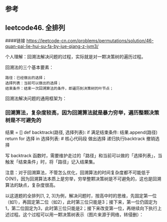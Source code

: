## 参考
## leetcode46. 全排列
####链接 https://leetcode-cn.com/problems/permutations/solution/46-quan-pai-lie-hui-su-fa-by-jue-qiang-z-jym3/


个人理解：回溯法解决问题的过程，实际就是对一颗决策树的遍历过程。

回溯法的三个基本要素：

	路径：已经做出的选择；
	选择列表：当前可以做出的选择；
	结束条件：结束一次回溯算法的条件，即遍历到决策树的叶节点；


回溯法解决问题的通用框架为：
### 回溯算法，复杂度较高，因为回溯算法就是暴力穷举，遍历整颗决策树是不可避免的

结果 = []
def backtrack(路径, 选择列表):
    if 满足结束条件:
        结果.append(路径)
        return
    for 选择 in 选择列表:    # 核心代码段
        做出选择
        递归执行backtrack
        撤销选择

写 backtrack 函数时，需要维护走过的「路径」和当前可以做的「选择列表」，当触发「结束条件」时，将「路径」记入结果集。

注意：对于回溯算法，不管怎么优化，回溯算法的时间复杂度都不可能低于O(N!)，因为回溯算法本质上是穷举，穷举整颗决策树是不可避免的，这也是回溯算法的缺点，复杂度很高。

以这道题的全排列[1, 2, 3]为例，解决问题时，按高中时的思维，先固定第一位（如1），再固定第二位（如2），此时第三位只能是3；接下来，第一位仍固定为1，第二位固定为3，此时第三位只能是2；接下来改变第一位，再继续向下执行上述过程。这个过程可以用一颗决策树表示（图片来源于网络，转侵删）：

